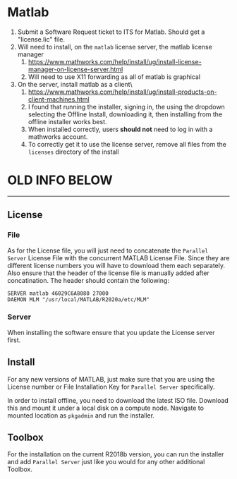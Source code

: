 # Matlab

1. Submit a Software Request ticket to ITS for Matlab. Should get a "license.lic" file.
2. Will need to install, on the `matlab` license server, the matlab license manager
    1. https://www.mathworks.com/help/install/ug/install-license-manager-on-license-server.html
    2. Will need to use X11 forwarding as all of matlab is graphical
4. On the server, install matlab as a client\
    1. https://www.mathworks.com/help/install/ug/install-products-on-client-machines.html
    2. I found that running the installer, signing in, the using the dropdown selecting the Offline Install, downloading it, then installing from the offline installer works best.
    3. When installed correctly, users **should not** need to log in with a mathworks account.
    4. To correctly get it to use the license server, remove all files from the `licenses` directory of the install


# OLD INFO BELOW

---

## License

### File

As for the License file, you will just need to concatenate the `Parallel 
Server` License File with the concurrent MATLAB License File.
Since they are different license numbers you will have to download them each separately.
Also ensure that the header of the license file is manually added after concatination.
The header should contain the following:

```
SERVER matlab 46029C6A8080 27000
DAEMON MLM "/usr/local/MATLAB/R2020a/etc/MLM"
```

### Server

When installing the software ensure that you update the License server first.

## Install

For any new versions of MATLAB, just make sure that you are using the License 
 number or File Installation Key for `Parallel Server` specifically.

In order to install offline, you need to download the latest ISO file.
Download this and mount it under a local disk on a compute node.
Navigate to mounted location as `pkgadmin` and run the installer.

## Toolbox

For the installation on the current R2018b version, you can run the installer 
and add `Parallel Server` just like you would for any other additional Toolbox.

